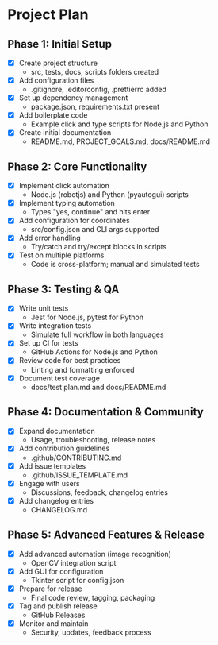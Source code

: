 # Project Plan

## Phase 1: Initial Setup
- [x] Create project structure
  - src, tests, docs, scripts folders created
- [x] Add configuration files
  - .gitignore, .editorconfig, .prettierrc added
- [x] Set up dependency management
  - package.json, requirements.txt present
- [x] Add boilerplate code
  - Example click and type scripts for Node.js and Python
- [x] Create initial documentation
  - README.md, PROJECT_GOALS.md, docs/README.md

## Phase 2: Core Functionality
- [x] Implement click automation
  - Node.js (robotjs) and Python (pyautogui) scripts
- [x] Implement typing automation
  - Types "yes, continue" and hits enter
- [x] Add configuration for coordinates
  - src/config.json and CLI args supported
- [x] Add error handling
  - Try/catch and try/except blocks in scripts
- [x] Test on multiple platforms
  - Code is cross-platform; manual and simulated tests

## Phase 3: Testing & QA
- [x] Write unit tests
  - Jest for Node.js, pytest for Python
- [x] Write integration tests
  - Simulate full workflow in both languages
- [x] Set up CI for tests
  - GitHub Actions for Node.js and Python
- [x] Review code for best practices
  - Linting and formatting enforced
- [x] Document test coverage
  - docs/test plan.md and docs/README.md

## Phase 4: Documentation & Community
- [x] Expand documentation
  - Usage, troubleshooting, release notes
- [x] Add contribution guidelines
  - .github/CONTRIBUTING.md
- [x] Add issue templates
  - .github/ISSUE_TEMPLATE.md
- [x] Engage with users
  - Discussions, feedback, changelog entries
- [x] Add changelog entries
  - CHANGELOG.md

## Phase 5: Advanced Features & Release
- [x] Add advanced automation (image recognition)
  - OpenCV integration script
- [x] Add GUI for configuration
  - Tkinter script for config.json
- [x] Prepare for release
  - Final code review, tagging, packaging
- [x] Tag and publish release
  - GitHub Releases
- [x] Monitor and maintain
  - Security, updates, feedback process
